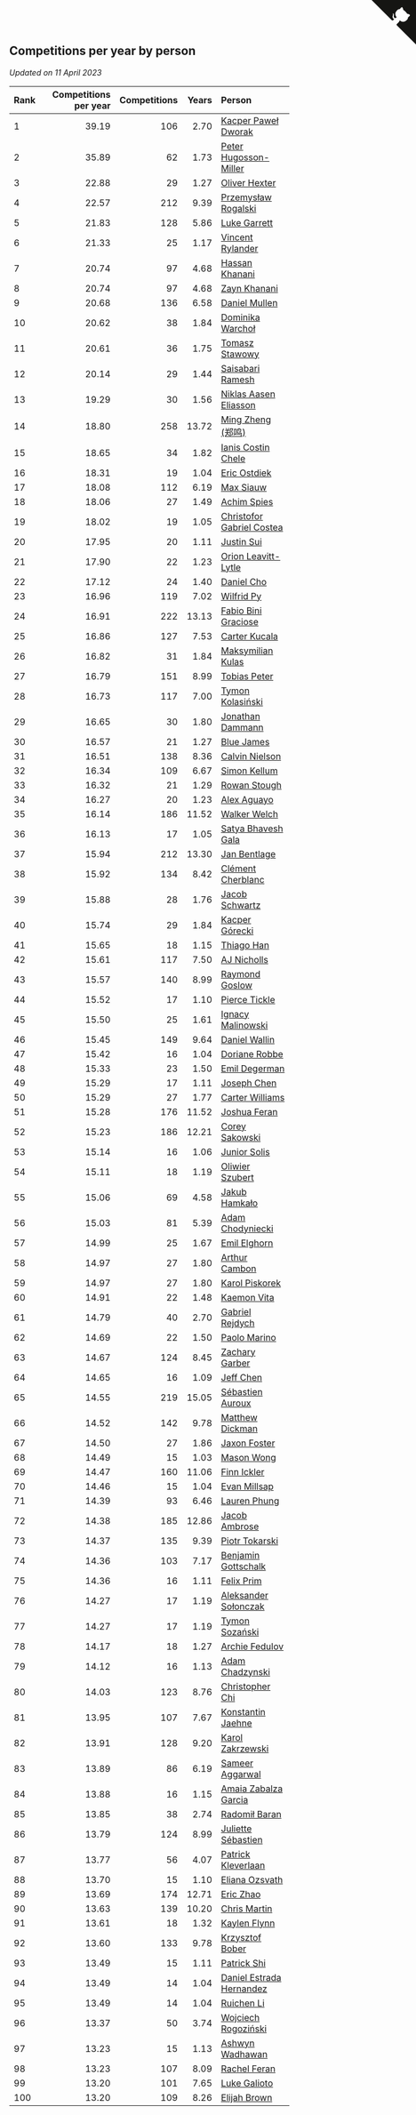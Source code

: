 ## Competitions per year by person

*Updated on 11 April 2023*

| Rank | Competitions per year | Competitions | Years | Person |
| :--- | ---: | ---: | ---: | :--- |
| 1 | 39.19 | 106 | 2.70 | [Kacper Paweł Dworak](https://www.worldcubeassociation.org/persons/2020DWOR01) |
| 2 | 35.89 | 62 | 1.73 | [Peter Hugosson-Miller](https://www.worldcubeassociation.org/persons/2021HUGO01) |
| 3 | 22.88 | 29 | 1.27 | [Oliver Hexter](https://www.worldcubeassociation.org/persons/2022HEXT01) |
| 4 | 22.57 | 212 | 9.39 | [Przemysław Rogalski](https://www.worldcubeassociation.org/persons/2013ROGA02) |
| 5 | 21.83 | 128 | 5.86 | [Luke Garrett](https://www.worldcubeassociation.org/persons/2017GARR05) |
| 6 | 21.33 | 25 | 1.17 | [Vincent Rylander](https://www.worldcubeassociation.org/persons/2022RYLA01) |
| 7 | 20.74 | 97 | 4.68 | [Hassan Khanani](https://www.worldcubeassociation.org/persons/2018KHAN26) |
| 8 | 20.74 | 97 | 4.68 | [Zayn Khanani](https://www.worldcubeassociation.org/persons/2018KHAN28) |
| 9 | 20.68 | 136 | 6.58 | [Daniel Mullen](https://www.worldcubeassociation.org/persons/2016MULL04) |
| 10 | 20.62 | 38 | 1.84 | [Dominika Warchoł](https://www.worldcubeassociation.org/persons/2021WARC01) |
| 11 | 20.61 | 36 | 1.75 | [Tomasz Stawowy](https://www.worldcubeassociation.org/persons/2021STAW01) |
| 12 | 20.14 | 29 | 1.44 | [Saisabari Ramesh](https://www.worldcubeassociation.org/persons/2021RAME01) |
| 13 | 19.29 | 30 | 1.56 | [Niklas Aasen Eliasson](https://www.worldcubeassociation.org/persons/2021ELIA01) |
| 14 | 18.80 | 258 | 13.72 | [Ming Zheng (郑鸣)](https://www.worldcubeassociation.org/persons/2009ZHEN11) |
| 15 | 18.65 | 34 | 1.82 | [Ianis Costin Chele](https://www.worldcubeassociation.org/persons/2021CHEL01) |
| 16 | 18.31 | 19 | 1.04 | [Eric Ostdiek](https://www.worldcubeassociation.org/persons/2022OSTD01) |
| 17 | 18.08 | 112 | 6.19 | [Max Siauw](https://www.worldcubeassociation.org/persons/2017SIAU02) |
| 18 | 18.06 | 27 | 1.49 | [Achim Spies](https://www.worldcubeassociation.org/persons/2021SPIE01) |
| 19 | 18.02 | 19 | 1.05 | [Christofor Gabriel Costea](https://www.worldcubeassociation.org/persons/2022COST03) |
| 20 | 17.95 | 20 | 1.11 | [Justin Sui](https://www.worldcubeassociation.org/persons/2022SUIJ01) |
| 21 | 17.90 | 22 | 1.23 | [Orion Leavitt-Lytle](https://www.worldcubeassociation.org/persons/2022LEAV01) |
| 22 | 17.12 | 24 | 1.40 | [Daniel Cho](https://www.worldcubeassociation.org/persons/2021CHOD01) |
| 23 | 16.96 | 119 | 7.02 | [Wilfrid Py](https://www.worldcubeassociation.org/persons/2016PYWI01) |
| 24 | 16.91 | 222 | 13.13 | [Fabio Bini Graciose](https://www.worldcubeassociation.org/persons/2010GRAC02) |
| 25 | 16.86 | 127 | 7.53 | [Carter Kucala](https://www.worldcubeassociation.org/persons/2015KUCA01) |
| 26 | 16.82 | 31 | 1.84 | [Maksymilian Kulas](https://www.worldcubeassociation.org/persons/2021KULA02) |
| 27 | 16.79 | 151 | 8.99 | [Tobias Peter](https://www.worldcubeassociation.org/persons/2014PETE03) |
| 28 | 16.73 | 117 | 7.00 | [Tymon Kolasiński](https://www.worldcubeassociation.org/persons/2016KOLA02) |
| 29 | 16.65 | 30 | 1.80 | [Jonathan Dammann](https://www.worldcubeassociation.org/persons/2021DAMM01) |
| 30 | 16.57 | 21 | 1.27 | [Blue James](https://www.worldcubeassociation.org/persons/2022JAME01) |
| 31 | 16.51 | 138 | 8.36 | [Calvin Nielson](https://www.worldcubeassociation.org/persons/2014NIEL03) |
| 32 | 16.34 | 109 | 6.67 | [Simon Kellum](https://www.worldcubeassociation.org/persons/2016KELL12) |
| 33 | 16.32 | 21 | 1.29 | [Rowan Stough](https://www.worldcubeassociation.org/persons/2022STOU01) |
| 34 | 16.27 | 20 | 1.23 | [Alex Aguayo](https://www.worldcubeassociation.org/persons/2022AGUA01) |
| 35 | 16.14 | 186 | 11.52 | [Walker Welch](https://www.worldcubeassociation.org/persons/2011WELC01) |
| 36 | 16.13 | 17 | 1.05 | [Satya Bhavesh Gala](https://www.worldcubeassociation.org/persons/2022GALA03) |
| 37 | 15.94 | 212 | 13.30 | [Jan Bentlage](https://www.worldcubeassociation.org/persons/2010BENT01) |
| 38 | 15.92 | 134 | 8.42 | [Clément Cherblanc](https://www.worldcubeassociation.org/persons/2014CHER05) |
| 39 | 15.88 | 28 | 1.76 | [Jacob Schwartz](https://www.worldcubeassociation.org/persons/2021SCHW01) |
| 40 | 15.74 | 29 | 1.84 | [Kacper Górecki](https://www.worldcubeassociation.org/persons/2021GORE01) |
| 41 | 15.65 | 18 | 1.15 | [Thiago Han](https://www.worldcubeassociation.org/persons/2022HANT01) |
| 42 | 15.61 | 117 | 7.50 | [AJ Nicholls](https://www.worldcubeassociation.org/persons/2015NICH04) |
| 43 | 15.57 | 140 | 8.99 | [Raymond Goslow](https://www.worldcubeassociation.org/persons/2014GOSL01) |
| 44 | 15.52 | 17 | 1.10 | [Pierce Tickle](https://www.worldcubeassociation.org/persons/2022TICK01) |
| 45 | 15.50 | 25 | 1.61 | [Ignacy Malinowski](https://www.worldcubeassociation.org/persons/2021MALI02) |
| 46 | 15.45 | 149 | 9.64 | [Daniel Wallin](https://www.worldcubeassociation.org/persons/2013WALL03) |
| 47 | 15.42 | 16 | 1.04 | [Doriane Robbe](https://www.worldcubeassociation.org/persons/2022ROBB03) |
| 48 | 15.33 | 23 | 1.50 | [Emil Degerman](https://www.worldcubeassociation.org/persons/2021DEGE01) |
| 49 | 15.29 | 17 | 1.11 | [Joseph Chen](https://www.worldcubeassociation.org/persons/2022CHEN16) |
| 50 | 15.29 | 27 | 1.77 | [Carter Williams](https://www.worldcubeassociation.org/persons/2021WILL06) |
| 51 | 15.28 | 176 | 11.52 | [Joshua Feran](https://www.worldcubeassociation.org/persons/2011FERA01) |
| 52 | 15.23 | 186 | 12.21 | [Corey Sakowski](https://www.worldcubeassociation.org/persons/2011SAKO01) |
| 53 | 15.14 | 16 | 1.06 | [Junior Solis](https://www.worldcubeassociation.org/persons/2022SOLI03) |
| 54 | 15.11 | 18 | 1.19 | [Oliwier Szubert](https://www.worldcubeassociation.org/persons/2022SZUB01) |
| 55 | 15.06 | 69 | 4.58 | [Jakub Hamkało](https://www.worldcubeassociation.org/persons/2018HAMK01) |
| 56 | 15.03 | 81 | 5.39 | [Adam Chodyniecki](https://www.worldcubeassociation.org/persons/2017CHOD02) |
| 57 | 14.99 | 25 | 1.67 | [Emil Elghorn](https://www.worldcubeassociation.org/persons/2021ELGH01) |
| 58 | 14.97 | 27 | 1.80 | [Arthur Cambon](https://www.worldcubeassociation.org/persons/2021CAMB01) |
| 59 | 14.97 | 27 | 1.80 | [Karol Piskorek](https://www.worldcubeassociation.org/persons/2021PISK01) |
| 60 | 14.91 | 22 | 1.48 | [Kaemon Vita](https://www.worldcubeassociation.org/persons/2021VITA01) |
| 61 | 14.79 | 40 | 2.70 | [Gabriel Rejdych](https://www.worldcubeassociation.org/persons/2020REJD01) |
| 62 | 14.69 | 22 | 1.50 | [Paolo Marino](https://www.worldcubeassociation.org/persons/2021MARI04) |
| 63 | 14.67 | 124 | 8.45 | [Zachary Garber](https://www.worldcubeassociation.org/persons/2014GARB01) |
| 64 | 14.65 | 16 | 1.09 | [Jeff Chen](https://www.worldcubeassociation.org/persons/2022CHEN19) |
| 65 | 14.55 | 219 | 15.05 | [Sébastien Auroux](https://www.worldcubeassociation.org/persons/2008AURO01) |
| 66 | 14.52 | 142 | 9.78 | [Matthew Dickman](https://www.worldcubeassociation.org/persons/2013DICK01) |
| 67 | 14.50 | 27 | 1.86 | [Jaxon Foster](https://www.worldcubeassociation.org/persons/2021FOST01) |
| 68 | 14.49 | 15 | 1.03 | [Mason Wong](https://www.worldcubeassociation.org/persons/2022WONG03) |
| 69 | 14.47 | 160 | 11.06 | [Finn Ickler](https://www.worldcubeassociation.org/persons/2012ICKL01) |
| 70 | 14.46 | 15 | 1.04 | [Evan Millsap](https://www.worldcubeassociation.org/persons/2022MILL05) |
| 71 | 14.39 | 93 | 6.46 | [Lauren Phung](https://www.worldcubeassociation.org/persons/2016PHUN02) |
| 72 | 14.38 | 185 | 12.86 | [Jacob Ambrose](https://www.worldcubeassociation.org/persons/2010AMBR01) |
| 73 | 14.37 | 135 | 9.39 | [Piotr Tokarski](https://www.worldcubeassociation.org/persons/2013TOKA01) |
| 74 | 14.36 | 103 | 7.17 | [Benjamin Gottschalk](https://www.worldcubeassociation.org/persons/2016GOTT01) |
| 75 | 14.36 | 16 | 1.11 | [Felix Prim](https://www.worldcubeassociation.org/persons/2022PRIM01) |
| 76 | 14.27 | 17 | 1.19 | [Aleksander Sołonczak](https://www.worldcubeassociation.org/persons/2022SOLO01) |
| 77 | 14.27 | 17 | 1.19 | [Tymon Sozański](https://www.worldcubeassociation.org/persons/2022SOZA01) |
| 78 | 14.17 | 18 | 1.27 | [Archie Fedulov](https://www.worldcubeassociation.org/persons/2022FEDU01) |
| 79 | 14.12 | 16 | 1.13 | [Adam Chadzynski](https://www.worldcubeassociation.org/persons/2022CHAD02) |
| 80 | 14.03 | 123 | 8.76 | [Christopher Chi](https://www.worldcubeassociation.org/persons/2014CHIC01) |
| 81 | 13.95 | 107 | 7.67 | [Konstantin Jaehne](https://www.worldcubeassociation.org/persons/2015JAEH01) |
| 82 | 13.91 | 128 | 9.20 | [Karol Zakrzewski](https://www.worldcubeassociation.org/persons/2014ZAKR01) |
| 83 | 13.89 | 86 | 6.19 | [Sameer Aggarwal](https://www.worldcubeassociation.org/persons/2017AGGA01) |
| 84 | 13.88 | 16 | 1.15 | [Amaia Zabalza Garcia](https://www.worldcubeassociation.org/persons/2022GARC03) |
| 85 | 13.85 | 38 | 2.74 | [Radomił Baran](https://www.worldcubeassociation.org/persons/2020BARA02) |
| 86 | 13.79 | 124 | 8.99 | [Juliette Sébastien](https://www.worldcubeassociation.org/persons/2014SEBA01) |
| 87 | 13.77 | 56 | 4.07 | [Patrick Kleverlaan](https://www.worldcubeassociation.org/persons/2019KLEV01) |
| 88 | 13.70 | 15 | 1.10 | [Eliana Ozsvath](https://www.worldcubeassociation.org/persons/2022OZSV01) |
| 89 | 13.69 | 174 | 12.71 | [Eric Zhao](https://www.worldcubeassociation.org/persons/2010ZHAO19) |
| 90 | 13.63 | 139 | 10.20 | [Chris Martin](https://www.worldcubeassociation.org/persons/2013MART03) |
| 91 | 13.61 | 18 | 1.32 | [Kaylen Flynn](https://www.worldcubeassociation.org/persons/2022FLYN01) |
| 92 | 13.60 | 133 | 9.78 | [Krzysztof Bober](https://www.worldcubeassociation.org/persons/2013BOBE01) |
| 93 | 13.49 | 15 | 1.11 | [Patrick Shi](https://www.worldcubeassociation.org/persons/2022SHIP01) |
| 94 | 13.49 | 14 | 1.04 | [Daniel Estrada Hernandez](https://www.worldcubeassociation.org/persons/2022HERN07) |
| 95 | 13.49 | 14 | 1.04 | [Ruichen Li](https://www.worldcubeassociation.org/persons/2022LIRU02) |
| 96 | 13.37 | 50 | 3.74 | [Wojciech Rogoziński](https://www.worldcubeassociation.org/persons/2019ROGO04) |
| 97 | 13.23 | 15 | 1.13 | [Ashwyn Wadhawan](https://www.worldcubeassociation.org/persons/2022WADH02) |
| 98 | 13.23 | 107 | 8.09 | [Rachel Feran](https://www.worldcubeassociation.org/persons/2015FERA01) |
| 99 | 13.20 | 101 | 7.65 | [Luke Galioto](https://www.worldcubeassociation.org/persons/2015GALI02) |
| 100 | 13.20 | 109 | 8.26 | [Elijah Brown](https://www.worldcubeassociation.org/persons/2015BROW03) |


<a href="https://github.com/JustinTimeCuber/wca_statistics" class="github-corner" aria-label="View source on Github"><svg width="80" height="80" viewBox="0 0 250 250" style="fill:#151513; color:#fff; position: absolute; top: 0; border: 0; right: 0;" aria-hidden="true"><path d="M0,0 L115,115 L130,115 L142,142 L250,250 L250,0 Z"></path><path d="M128.3,109.0 C113.8,99.7 119.0,89.6 119.0,89.6 C122.0,82.7 120.5,78.6 120.5,78.6 C119.2,72.0 123.4,76.3 123.4,76.3 C127.3,80.9 125.5,87.3 125.5,87.3 C122.9,97.6 130.6,101.9 134.4,103.2" fill="currentColor" style="transform-origin: 130px 106px;" class="octo-arm"></path><path d="M115.0,115.0 C114.9,115.1 118.7,116.5 119.8,115.4 L133.7,101.6 C136.9,99.2 139.9,98.4 142.2,98.6 C133.8,88.0 127.5,74.4 143.8,58.0 C148.5,53.4 154.0,51.2 159.7,51.0 C160.3,49.4 163.2,43.6 171.4,40.1 C171.4,40.1 176.1,42.5 178.8,56.2 C183.1,58.6 187.2,61.8 190.9,65.4 C194.5,69.0 197.7,73.2 200.1,77.6 C213.8,80.2 216.3,84.9 216.3,84.9 C212.7,93.1 206.9,96.0 205.4,96.6 C205.1,102.4 203.0,107.8 198.3,112.5 C181.9,128.9 168.3,122.5 157.7,114.1 C157.9,116.9 156.7,120.9 152.7,124.9 L141.0,136.5 C139.8,137.7 141.6,141.9 141.8,141.8 Z" fill="currentColor" class="octo-body"></path></svg></a><style>.github-corner:hover .octo-arm{animation:octocat-wave 560ms ease-in-out}@keyframes octocat-wave{0%,100%{transform:rotate(0)}20%,60%{transform:rotate(-25deg)}40%,80%{transform:rotate(10deg)}}@media (max-width:500px){.github-corner:hover .octo-arm{animation:none}.github-corner .octo-arm{animation:octocat-wave 560ms ease-in-out}}</style>
